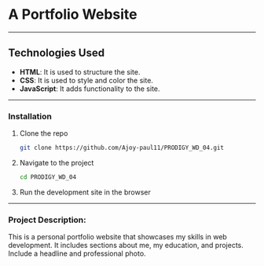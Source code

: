 # A Portfolio Website

---

## Technologies Used

- **HTML**: It is used to structure the site.
- **CSS**: It is used to style and color the site.
- **JavaScript**: It adds functionality to the site.

---

### Installation

1. Clone the repo
   ```sh
   git clone https://github.com/Ajoy-paul11/PRODIGY_WD_04.git
   ```
2. Navigate to the project
    ```sh
    cd PRODIGY_WD_04
    ```
3. Run the development site in the browser

---

### Project Description:

This is a personal portfolio website that showcases my skills in web development. It includes sections about me, my education, and projects. Include a headline and professional photo.
